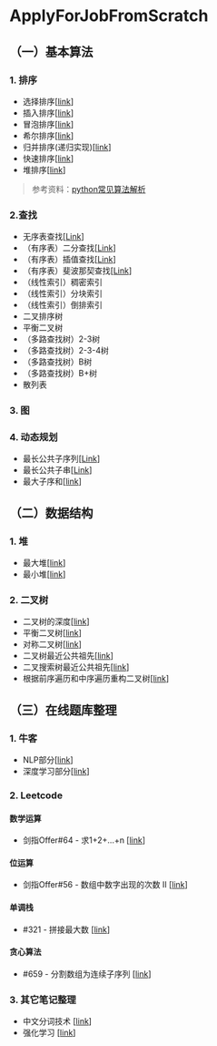 # ApplyForJobFromScratch

## （一）基本算法
### 1. 排序
- 选择排序\[[link](/sort/selection.py)\]
- 插入排序\[[link](/sort/insertion.py)\]
- 冒泡排序\[[link](/sort/bubble.py)\]
- 希尔排序\[[link](/sort/shell.py)\]
- 归并排序(递归实现)\[[link](/sort/merge_recursive.py)\]
- 快速排序\[[link](/sort/quick.py)\]
- 堆排序\[[link](/sort/heap.py)\]

> 参考资料：[python常见算法解析](https://www.cnblogs.com/huang-yc/p/9774287.html)

### 2.查找
- 无序表查找\[[Link](/search/unsorted.py)\]
- （有序表）二分查找\[[Link](/search/binary.py)\]
- （有序表）插值查找\[[Link](/search/interpolation.py)\]
- （有序表）斐波那契查找\[[Link](/search/fibonacci.py)\]
- （线性索引）稠密索引
- （线性索引）分块索引
- （线性索引）倒排索引
- 二叉排序树
- 平衡二叉树
- （多路查找树）2-3树
- （多路查找树）2-3-4树
- （多路查找树）B树
- （多路查找树）B+树
- 散列表

### 3. 图

### 4. 动态规划
- 最长公共子序列\[[Link](/algorithms/lcs.py)\]
- 最长公共子串\[[Link](/algorithms/lcs2.py)\]
- 最大子序和\[[link](/algorithms/max_subarray.py)\]

## （二）数据结构
### 1. 堆
- 最大堆\[[link](/heap/maxheap.py)\]
- 最小堆\[[link](/heap/minheap.py)\]
### 2. 二叉树
- 二叉树的深度\[[link](/tree/depth.py)\]
- 平衡二叉树\[[link](/tree/balance_depth.py)\]
- 对称二叉树\[[link](/tree/mirror_tree.py)\]
- 二叉树最近公共祖先\[[link](/tree/same_parent.py)\]
- 二叉搜索树最近公共祖先\[[link](/tree/same_parent_search.py)\]
- 根据前序遍历和中序遍历重构二叉树\[[link](/tree/rebuild_tree.py)\]
## （三）在线题库整理
### 1. 牛客
- NLP部分\[[link](/nowcoder/nlp.md)\]
- 深度学习部分\[[link](/nowcoder/dl.md)\]

### 2. Leetcode 
#### 数学运算
- 剑指Offer\#64 - 求1+2+…+n \[[link](/leetcode/jzof%2364.py)\]
#### 位运算
- 剑指Offer\#56 - 数组中数字出现的次数 II \[[link](/leetcode/jzof%2356.py)\]
#### 单调栈
- \#321 - 拼接最大数 \[[link](/leetcode/lc#321.py)\]
#### 贪心算法
- \#659 - 分割数组为连续子序列 \[[link](/leetcode/lc#659.py)\]

### 3. 其它笔记整理
- 中文分词技术 \[[link](/notes/中文分词.md)\]
- 强化学习 \[[link](/notes/强化学习.md)\]